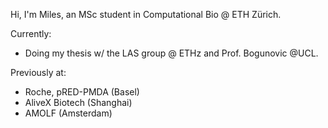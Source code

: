 Hi, I'm Miles, an MSc student in Computational Bio @ ETH Zürich.

Currently:
* Doing my thesis w/ the LAS group @ ETHz and Prof. Bogunovic @UCL.

Previously at:
* Roche, pRED-PMDA (Basel)
* AliveX Biotech (Shanghai)
* AMOLF (Amsterdam)

